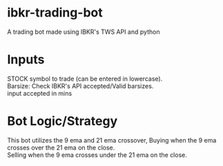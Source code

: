 # ibkr-trading-bot
A trading bot made using IBKR's TWS API and python

# Inputs
STOCK symbol to trade (can be entered in lowercase).<br />
Barsize: Check IBKR's API accepted/Valid barsizes.<br />
input accepted in mins


# Bot Logic/Strategy

This bot utilizes the 9 ema and 21 ema crossover, Buying when the 9 ema crosses over the 21 ema on the close. <br />
Selling when the 9 ema crosses under the 21 ema on the close. <br />


